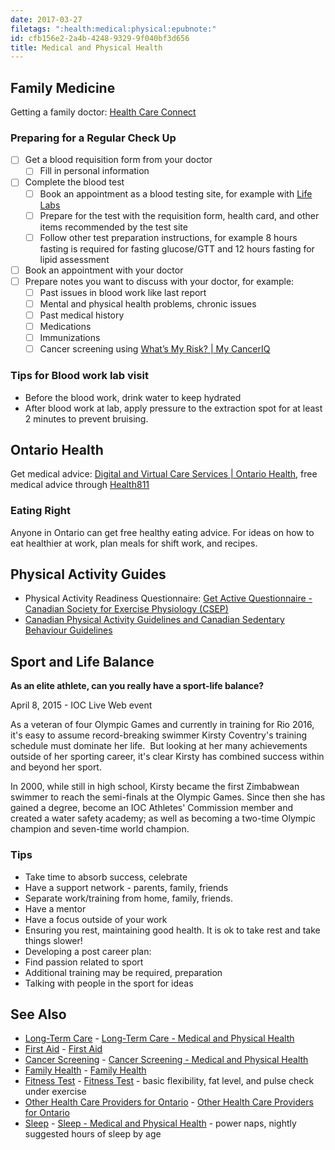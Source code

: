 ```yaml
---
date: 2017-03-27
filetags: ":health:medical:physical:epubnote:"
id: cfb156e2-2a4b-4248-9329-9f040bf3d656
title: Medical and Physical Health
---
```


## Family Medicine

Getting a family doctor: [Health Care
Connect](https://www.ontario.ca/page/find-family-doctor-or-nurse-practitioner)

### Preparing for a Regular Check Up

- [ ] Get a blood requisition form from your doctor
  - [ ] Fill in personal information
- [ ] Complete the blood test
  - [ ] Book an appointment as a blood testing site, for example with
    [Life Labs](https://www.lifelabs.com/)
  - [ ] Prepare for the test with the requisition form, health card, and
    other items recommended by the test site
  - [ ] Follow other test preparation instructions, for example 8 hours
    fasting is required for fasting glucose/GTT and 12 hours fasting for
    lipid assessment
- [ ] Book an appointment with your doctor
- [ ] Prepare notes you want to discuss with your doctor, for example:
  - [ ] Past issues in blood work like last report
  - [ ] Mental and physical health problems, chronic issues
  - [ ] Past medical history
  - [ ] Medications
  - [ ] Immunizations
  - [ ] Cancer screening using [What’s My Risk? \| My
    CancerIQ](https://www.mycanceriq.ca/Cancers/Risk)

### Tips for Blood work lab visit

- Before the blood work, drink water to keep hydrated
- After blood work at lab, apply pressure to the extraction spot for at
  least 2 minutes to prevent bruising.

## Ontario Health

Get medical advice: [Digital and Virtual Care Services \| Ontario
Health](https://www.ontariohealth.ca/getting-health-care/digital-virtual-services),
free medical advice through [Health811](https://health811.ontario.ca)

### Eating Right

Anyone in Ontario can get free healthy eating advice. For ideas on how
to eat healthier at work, plan meals for shift work, and recipes.

## Physical Activity Guides

- Physical Activity Readiness Questionnaire: [Get Active Questionnaire -
  Canadian Society for Exercise Physiology
  (CSEP)](https://csep.ca/2021/01/20/pre-screening-for-physical-activity/)
- [Canadian Physical Activity Guidelines and Canadian Sedentary
  Behaviour Guidelines](http://www.csep.ca/)

## Sport and Life Balance

**As an elite athlete, can you really have a sport-life balance?**

April 8, 2015 - IOC Live Web event

As a veteran of four Olympic Games and currently in training for Rio
2016, it's easy to assume record-breaking swimmer Kirsty Coventry's
training schedule must dominate her life.  But looking at her many
achievements outside of her sporting career, it's clear Kirsty has
combined success within and beyond her sport.

In 2000, while still in high school, Kirsty became the first Zimbabwean
swimmer to reach the semi-finals at the Olympic Games. Since then she
has gained a degree, become an IOC Athletes' Commission member and
created a water safety academy; as well as becoming a two-time Olympic
champion and seven-time world champion.

### Tips

- Take time to absorb success, celebrate
- Have a support network - parents, family, friends
- Separate work/training from home, family, friends.
- Have a mentor
- Have a focus outside of your work
- Ensuring you rest, maintaining good health. It is ok to take rest and
  take things slower!
- Developing a post career plan:
- Find passion related to sport
- Additional training may be required, preparation
- Talking with people in the sport for ideas

## See Also

- [Long-Term
  Care](../360-social-services-health-medical-long-term-care) -
  [Long-Term Care - Medical and Physical
  Health](id:44f19aa1-4ef3-4f0a-a5e0-ef64da79c659)
- [First Aid](../610-health-edu-first-aid) - [First
  Aid](id:6cb48881-9290-43dd-945b-efaf6c5a7ecd)
- [Cancer Screening](../610-health-medical-cancer-screening) - [Cancer
  Screening - Medical and Physical
  Health](id:38165ca7-b6dd-4550-8d85-bc72c2e2a40e)
- [Family Health](../610-health-medical-family-health) - [Family
  Health](id:22581bf1-4397-4827-b393-bfec1f840bf5)
- [Fitness Test](../610-health-medical-fitness-test) - [Fitness
  Test](id:b663c559-e626-4080-84e6-2a47ecd89e4c) - basic flexibility,
  fat level, and pulse check under exercise
- [Other Health Care Providers for
  Ontario](../610-health-medical-other-providers-ontario) - [Other
  Health Care Providers for
  Ontario](id:2634cf57-00f7-43c9-af64-56d8078c244f)
- [Sleep](../610-health-medical-sleep) - [Sleep - Medical and Physical
  Health](id:964cb438-cb54-46ba-8a39-403aaca47e88) - power naps, nightly
  suggested hours of sleep by age
